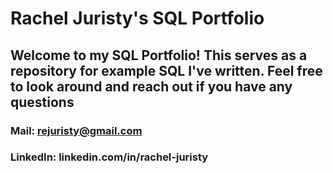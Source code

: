# Rachel Juristy's SQL Portfolio

## Welcome to my SQL Portfolio! This serves as a repository for example SQL I've written. Feel free to look around and reach out if you have any questions 

### Mail: rejuristy@gmail.com     
### LinkedIn: linkedin.com/in/rachel-juristy
